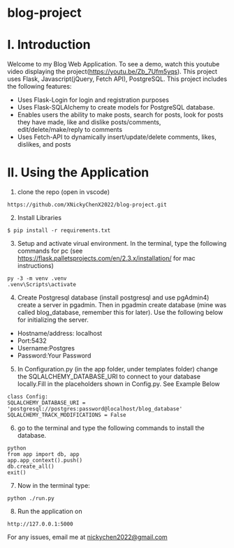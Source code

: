 # blog-project
# I. Introduction
Welcome to my Blog Web Application.
To see a demo, watch this youtube video displaying the project(https://youtu.be/Zb_7Ufm5yqs).
This project uses Flask, Javascript(jQuery, Fetch API), PostgreSQL.
This project includes the following features:
  * Uses Flask-Login for login and registration purposes
  * Uses Flask-SQLAlchemy to create models for PostgreSQL database.
  * Enables users the ability to make posts, search for posts, look for posts they have made, like and dislike posts/comments, edit/delete/make/reply to comments
  * Uses Fetch-API to dynamically insert/update/delete comments, likes, dislikes, and posts
# II. Using the Application
1. clone the repo (open in vscode)
```
https://github.com/XNickyChenX2022/blog-project.git
```
2. Install Libraries
```
$ pip install -r requirements.txt
```
3. Setup and activate virual environment. In the terminal, type the following commands for pc (see https://flask.palletsprojects.com/en/2.3.x/installation/ for mac instructions)
```
py -3 -m venv .venv
.venv\Scripts\activate
```
4. Create Postgresql database (install postgresql and use pgAdmin4) 
create a server in pgadmin. Then in pgadmin create database (mine was called blog_database, remember this for later). Use the following below for initializing the server.
* Hostname/address: localhost
* Port:5432
* Username:Postgres
* Password:Your Password
5. In Configuration.py (in the app folder, under templates folder) change the SQLALCHEMY_DATABASE_URI to connect to your database locally.Fill in the placeholders shown in Config.py. See Example Below
```
class Config:
SQLALCHEMY_DATABASE_URI = 'postgresql://postgres:password@localhost/blog_database'
SQLALCHEMY_TRACK_MODIFICATIONS = False
```

6. go to the terminal and type the following commands to install the database.
```
python
from app import db, app
app.app_context().push()
db.create_all()
exit()
```
7. Now in the terminal type:
```
python ./run.py
```
8. Run the application on
```
http://127.0.0.1:5000
```
For any issues, email me at nickychen2022@gmail.com
